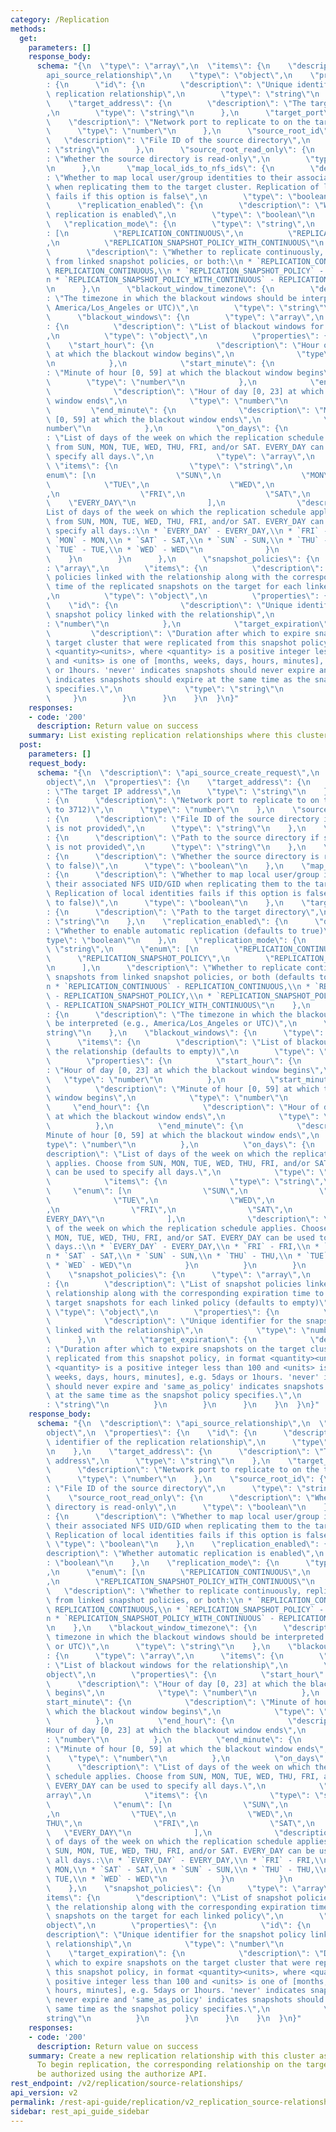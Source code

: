 ```yaml
---
category: /Replication
methods:
  get:
    parameters: []
    response_body:
      schema: "{\n  \"type\": \"array\",\n  \"items\": {\n    \"description\": \"\
        api_source_relationship\",\n    \"type\": \"object\",\n    \"properties\"\
        : {\n      \"id\": {\n        \"description\": \"Unique identifier of the\
        \ replication relationship\",\n        \"type\": \"string\"\n      },\n  \
        \    \"target_address\": {\n        \"description\": \"The target IP address\"\
        ,\n        \"type\": \"string\"\n      },\n      \"target_port\": {\n    \
        \    \"description\": \"Network port to replicate to on the target\",\n  \
        \      \"type\": \"number\"\n      },\n      \"source_root_id\": {\n     \
        \   \"description\": \"File ID of the source directory\",\n        \"type\"\
        : \"string\"\n      },\n      \"source_root_read_only\": {\n        \"description\"\
        : \"Whether the source directory is read-only\",\n        \"type\": \"boolean\"\
        \n      },\n      \"map_local_ids_to_nfs_ids\": {\n        \"description\"\
        : \"Whether to map local user/group identities to their associated NFS UID/GID\
        \ when replicating them to the target cluster. Replication of local identities\
        \ fails if this option is false\",\n        \"type\": \"boolean\"\n      },\n\
        \      \"replication_enabled\": {\n        \"description\": \"Whether automatic\
        \ replication is enabled\",\n        \"type\": \"boolean\"\n      },\n   \
        \   \"replication_mode\": {\n        \"type\": \"string\",\n        \"enum\"\
        : [\n          \"REPLICATION_CONTINUOUS\",\n          \"REPLICATION_SNAPSHOT_POLICY\"\
        ,\n          \"REPLICATION_SNAPSHOT_POLICY_WITH_CONTINUOUS\"\n        ],\n\
        \        \"description\": \"Whether to replicate continuously, replicate snapshots\
        \ from linked snapshot policies, or both:\\n * `REPLICATION_CONTINUOUS` -\
        \ REPLICATION_CONTINUOUS,\\n * `REPLICATION_SNAPSHOT_POLICY` - REPLICATION_SNAPSHOT_POLICY,\\\
        n * `REPLICATION_SNAPSHOT_POLICY_WITH_CONTINUOUS` - REPLICATION_SNAPSHOT_POLICY_WITH_CONTINUOUS\"\
        \n      },\n      \"blackout_window_timezone\": {\n        \"description\"\
        : \"The timezone in which the blackout windows should be interpreted (e.g,\
        \ America/Los_Angeles or UTC)\",\n        \"type\": \"string\"\n      },\n\
        \      \"blackout_windows\": {\n        \"type\": \"array\",\n        \"items\"\
        : {\n          \"description\": \"List of blackout windows for the relationship\"\
        ,\n          \"type\": \"object\",\n          \"properties\": {\n        \
        \    \"start_hour\": {\n              \"description\": \"Hour of day [0, 23]\
        \ at which the blackout window begins\",\n              \"type\": \"number\"\
        \n            },\n            \"start_minute\": {\n              \"description\"\
        : \"Minute of hour [0, 59] at which the blackout window begins\",\n      \
        \        \"type\": \"number\"\n            },\n            \"end_hour\": {\n\
        \              \"description\": \"Hour of day [0, 23] at which the blackout\
        \ window ends\",\n              \"type\": \"number\"\n            },\n   \
        \         \"end_minute\": {\n              \"description\": \"Minute of hour\
        \ [0, 59] at which the blackout window ends\",\n              \"type\": \"\
        number\"\n            },\n            \"on_days\": {\n              \"description\"\
        : \"List of days of the week on which the replication schedule applies. Choose\
        \ from SUN, MON, TUE, WED, THU, FRI, and/or SAT. EVERY_DAY can be used to\
        \ specify all days.\",\n              \"type\": \"array\",\n             \
        \ \"items\": {\n                \"type\": \"string\",\n                \"\
        enum\": [\n                  \"SUN\",\n                  \"MON\",\n      \
        \            \"TUE\",\n                  \"WED\",\n                  \"THU\"\
        ,\n                  \"FRI\",\n                  \"SAT\",\n              \
        \    \"EVERY_DAY\"\n                ],\n                \"description\": \"\
        List of days of the week on which the replication schedule applies. Choose\
        \ from SUN, MON, TUE, WED, THU, FRI, and/or SAT. EVERY_DAY can be used to\
        \ specify all days.:\\n * `EVERY_DAY` - EVERY_DAY,\\n * `FRI` - FRI,\\n *\
        \ `MON` - MON,\\n * `SAT` - SAT,\\n * `SUN` - SUN,\\n * `THU` - THU,\\n *\
        \ `TUE` - TUE,\\n * `WED` - WED\"\n              }\n            }\n      \
        \    }\n        }\n      },\n      \"snapshot_policies\": {\n        \"type\"\
        : \"array\",\n        \"items\": {\n          \"description\": \"List of snapshot\
        \ policies linked with the relationship along with the corresponding expiration\
        \ time of the replicated snapshots on the target for each linked policy\"\
        ,\n          \"type\": \"object\",\n          \"properties\": {\n        \
        \    \"id\": {\n              \"description\": \"Unique identifier for the\
        \ snapshot policy linked with the relationship\",\n              \"type\"\
        : \"number\"\n            },\n            \"target_expiration\": {\n     \
        \         \"description\": \"Duration after which to expire snapshots on the\
        \ target cluster that were replicated from this snapshot policy, in format\
        \ <quantity><units>, where <quantity> is a positive integer less than 100\
        \ and <units> is one of [months, weeks, days, hours, minutes], e.g. 5days\
        \ or 1hours. 'never' indicates snapshots should never expire and 'same_as_policy'\
        \ indicates snapshots should expire at the same time as the snapshot policy\
        \ specifies.\",\n              \"type\": \"string\"\n            }\n     \
        \     }\n        }\n      }\n    }\n  }\n}"
    responses:
    - code: '200'
      description: Return value on success
    summary: List existing replication relationships where this cluster is the source.
  post:
    parameters: []
    request_body:
      schema: "{\n  \"description\": \"api_source_create_request\",\n  \"type\": \"\
        object\",\n  \"properties\": {\n    \"target_address\": {\n      \"description\"\
        : \"The target IP address\",\n      \"type\": \"string\"\n    },\n    \"target_port\"\
        : {\n      \"description\": \"Network port to replicate to on the target (defaults\
        \ to 3712)\",\n      \"type\": \"number\"\n    },\n    \"source_root_id\"\
        : {\n      \"description\": \"File ID of the source directory if source_root_path\
        \ is not provided\",\n      \"type\": \"string\"\n    },\n    \"source_root_path\"\
        : {\n      \"description\": \"Path to the source directory if source_root_id\
        \ is not provided\",\n      \"type\": \"string\"\n    },\n    \"source_root_read_only\"\
        : {\n      \"description\": \"Whether the source directory is read-only (defaults\
        \ to false)\",\n      \"type\": \"boolean\"\n    },\n    \"map_local_ids_to_nfs_ids\"\
        : {\n      \"description\": \"Whether to map local user/group identities to\
        \ their associated NFS UID/GID when replicating them to the target cluster.\
        \ Replication of local identities fails if this option is false (defaults\
        \ to false)\",\n      \"type\": \"boolean\"\n    },\n    \"target_root_path\"\
        : {\n      \"description\": \"Path to the target directory\",\n      \"type\"\
        : \"string\"\n    },\n    \"replication_enabled\": {\n      \"description\"\
        : \"Whether to enable automatic replication (defaults to true)\",\n      \"\
        type\": \"boolean\"\n    },\n    \"replication_mode\": {\n      \"type\":\
        \ \"string\",\n      \"enum\": [\n        \"REPLICATION_CONTINUOUS\",\n  \
        \      \"REPLICATION_SNAPSHOT_POLICY\",\n        \"REPLICATION_SNAPSHOT_POLICY_WITH_CONTINUOUS\"\
        \n      ],\n      \"description\": \"Whether to replicate continuously, replicate\
        \ snapshots from linked snapshot policies, or both (defaults to continuous):\\\
        n * `REPLICATION_CONTINUOUS` - REPLICATION_CONTINUOUS,\\n * `REPLICATION_SNAPSHOT_POLICY`\
        \ - REPLICATION_SNAPSHOT_POLICY,\\n * `REPLICATION_SNAPSHOT_POLICY_WITH_CONTINUOUS`\
        \ - REPLICATION_SNAPSHOT_POLICY_WITH_CONTINUOUS\"\n    },\n    \"blackout_window_timezone\"\
        : {\n      \"description\": \"The timezone in which the blackout windows should\
        \ be interpreted (e.g., America/Los_Angeles or UTC)\",\n      \"type\": \"\
        string\"\n    },\n    \"blackout_windows\": {\n      \"type\": \"array\",\n\
        \      \"items\": {\n        \"description\": \"List of blackout windows for\
        \ the relationship (defaults to empty)\",\n        \"type\": \"object\",\n\
        \        \"properties\": {\n          \"start_hour\": {\n            \"description\"\
        : \"Hour of day [0, 23] at which the blackout window begins\",\n         \
        \   \"type\": \"number\"\n          },\n          \"start_minute\": {\n  \
        \          \"description\": \"Minute of hour [0, 59] at which the blackout\
        \ window begins\",\n            \"type\": \"number\"\n          },\n     \
        \     \"end_hour\": {\n            \"description\": \"Hour of day [0, 23]\
        \ at which the blackout window ends\",\n            \"type\": \"number\"\n\
        \          },\n          \"end_minute\": {\n            \"description\": \"\
        Minute of hour [0, 59] at which the blackout window ends\",\n            \"\
        type\": \"number\"\n          },\n          \"on_days\": {\n            \"\
        description\": \"List of days of the week on which the replication schedule\
        \ applies. Choose from SUN, MON, TUE, WED, THU, FRI, and/or SAT. EVERY_DAY\
        \ can be used to specify all days.\",\n            \"type\": \"array\",\n\
        \            \"items\": {\n              \"type\": \"string\",\n         \
        \     \"enum\": [\n                \"SUN\",\n                \"MON\",\n  \
        \              \"TUE\",\n                \"WED\",\n                \"THU\"\
        ,\n                \"FRI\",\n                \"SAT\",\n                \"\
        EVERY_DAY\"\n              ],\n              \"description\": \"List of days\
        \ of the week on which the replication schedule applies. Choose from SUN,\
        \ MON, TUE, WED, THU, FRI, and/or SAT. EVERY_DAY can be used to specify all\
        \ days.:\\n * `EVERY_DAY` - EVERY_DAY,\\n * `FRI` - FRI,\\n * `MON` - MON,\\\
        n * `SAT` - SAT,\\n * `SUN` - SUN,\\n * `THU` - THU,\\n * `TUE` - TUE,\\n\
        \ * `WED` - WED\"\n            }\n          }\n        }\n      }\n    },\n\
        \    \"snapshot_policies\": {\n      \"type\": \"array\",\n      \"items\"\
        : {\n        \"description\": \"List of snapshot policies linked with the\
        \ relationship along with the corresponding expiration time to live for replicated\
        \ target snapshots for each linked policy (defaults to empty)\",\n       \
        \ \"type\": \"object\",\n        \"properties\": {\n          \"id\": {\n\
        \            \"description\": \"Unique identifier for the snapshot policy\
        \ linked with the relationship\",\n            \"type\": \"number\"\n    \
        \      },\n          \"target_expiration\": {\n            \"description\"\
        : \"Duration after which to expire snapshots on the target cluster that were\
        \ replicated from this snapshot policy, in format <quantity><units>, where\
        \ <quantity> is a positive integer less than 100 and <units> is one of [months,\
        \ weeks, days, hours, minutes], e.g. 5days or 1hours. 'never' indicates snapshots\
        \ should never expire and 'same_as_policy' indicates snapshots should expire\
        \ at the same time as the snapshot policy specifies.\",\n            \"type\"\
        : \"string\"\n          }\n        }\n      }\n    }\n  }\n}"
    response_body:
      schema: "{\n  \"description\": \"api_source_relationship\",\n  \"type\": \"\
        object\",\n  \"properties\": {\n    \"id\": {\n      \"description\": \"Unique\
        \ identifier of the replication relationship\",\n      \"type\": \"string\"\
        \n    },\n    \"target_address\": {\n      \"description\": \"The target IP\
        \ address\",\n      \"type\": \"string\"\n    },\n    \"target_port\": {\n\
        \      \"description\": \"Network port to replicate to on the target\",\n\
        \      \"type\": \"number\"\n    },\n    \"source_root_id\": {\n      \"description\"\
        : \"File ID of the source directory\",\n      \"type\": \"string\"\n    },\n\
        \    \"source_root_read_only\": {\n      \"description\": \"Whether the source\
        \ directory is read-only\",\n      \"type\": \"boolean\"\n    },\n    \"map_local_ids_to_nfs_ids\"\
        : {\n      \"description\": \"Whether to map local user/group identities to\
        \ their associated NFS UID/GID when replicating them to the target cluster.\
        \ Replication of local identities fails if this option is false\",\n     \
        \ \"type\": \"boolean\"\n    },\n    \"replication_enabled\": {\n      \"\
        description\": \"Whether automatic replication is enabled\",\n      \"type\"\
        : \"boolean\"\n    },\n    \"replication_mode\": {\n      \"type\": \"string\"\
        ,\n      \"enum\": [\n        \"REPLICATION_CONTINUOUS\",\n        \"REPLICATION_SNAPSHOT_POLICY\"\
        ,\n        \"REPLICATION_SNAPSHOT_POLICY_WITH_CONTINUOUS\"\n      ],\n   \
        \   \"description\": \"Whether to replicate continuously, replicate snapshots\
        \ from linked snapshot policies, or both:\\n * `REPLICATION_CONTINUOUS` -\
        \ REPLICATION_CONTINUOUS,\\n * `REPLICATION_SNAPSHOT_POLICY` - REPLICATION_SNAPSHOT_POLICY,\\\
        n * `REPLICATION_SNAPSHOT_POLICY_WITH_CONTINUOUS` - REPLICATION_SNAPSHOT_POLICY_WITH_CONTINUOUS\"\
        \n    },\n    \"blackout_window_timezone\": {\n      \"description\": \"The\
        \ timezone in which the blackout windows should be interpreted (e.g, America/Los_Angeles\
        \ or UTC)\",\n      \"type\": \"string\"\n    },\n    \"blackout_windows\"\
        : {\n      \"type\": \"array\",\n      \"items\": {\n        \"description\"\
        : \"List of blackout windows for the relationship\",\n        \"type\": \"\
        object\",\n        \"properties\": {\n          \"start_hour\": {\n      \
        \      \"description\": \"Hour of day [0, 23] at which the blackout window\
        \ begins\",\n            \"type\": \"number\"\n          },\n          \"\
        start_minute\": {\n            \"description\": \"Minute of hour [0, 59] at\
        \ which the blackout window begins\",\n            \"type\": \"number\"\n\
        \          },\n          \"end_hour\": {\n            \"description\": \"\
        Hour of day [0, 23] at which the blackout window ends\",\n            \"type\"\
        : \"number\"\n          },\n          \"end_minute\": {\n            \"description\"\
        : \"Minute of hour [0, 59] at which the blackout window ends\",\n        \
        \    \"type\": \"number\"\n          },\n          \"on_days\": {\n      \
        \      \"description\": \"List of days of the week on which the replication\
        \ schedule applies. Choose from SUN, MON, TUE, WED, THU, FRI, and/or SAT.\
        \ EVERY_DAY can be used to specify all days.\",\n            \"type\": \"\
        array\",\n            \"items\": {\n              \"type\": \"string\",\n\
        \              \"enum\": [\n                \"SUN\",\n                \"MON\"\
        ,\n                \"TUE\",\n                \"WED\",\n                \"\
        THU\",\n                \"FRI\",\n                \"SAT\",\n             \
        \   \"EVERY_DAY\"\n              ],\n              \"description\": \"List\
        \ of days of the week on which the replication schedule applies. Choose from\
        \ SUN, MON, TUE, WED, THU, FRI, and/or SAT. EVERY_DAY can be used to specify\
        \ all days.:\\n * `EVERY_DAY` - EVERY_DAY,\\n * `FRI` - FRI,\\n * `MON` -\
        \ MON,\\n * `SAT` - SAT,\\n * `SUN` - SUN,\\n * `THU` - THU,\\n * `TUE` -\
        \ TUE,\\n * `WED` - WED\"\n            }\n          }\n        }\n      }\n\
        \    },\n    \"snapshot_policies\": {\n      \"type\": \"array\",\n      \"\
        items\": {\n        \"description\": \"List of snapshot policies linked with\
        \ the relationship along with the corresponding expiration time of the replicated\
        \ snapshots on the target for each linked policy\",\n        \"type\": \"\
        object\",\n        \"properties\": {\n          \"id\": {\n            \"\
        description\": \"Unique identifier for the snapshot policy linked with the\
        \ relationship\",\n            \"type\": \"number\"\n          },\n      \
        \    \"target_expiration\": {\n            \"description\": \"Duration after\
        \ which to expire snapshots on the target cluster that were replicated from\
        \ this snapshot policy, in format <quantity><units>, where <quantity> is a\
        \ positive integer less than 100 and <units> is one of [months, weeks, days,\
        \ hours, minutes], e.g. 5days or 1hours. 'never' indicates snapshots should\
        \ never expire and 'same_as_policy' indicates snapshots should expire at the\
        \ same time as the snapshot policy specifies.\",\n            \"type\": \"\
        string\"\n          }\n        }\n      }\n    }\n  }\n}"
    responses:
    - code: '200'
      description: Return value on success
    summary: Create a new replication relationship with this cluster as the source.
      To begin replication, the corresponding relationship on the target cluster must
      be authorized using the authorize API.
rest_endpoint: /v2/replication/source-relationships/
api_version: v2
permalink: /rest-api-guide/replication/v2_replication_source-relationships.html
sidebar: rest_api_guide_sidebar
---
```

